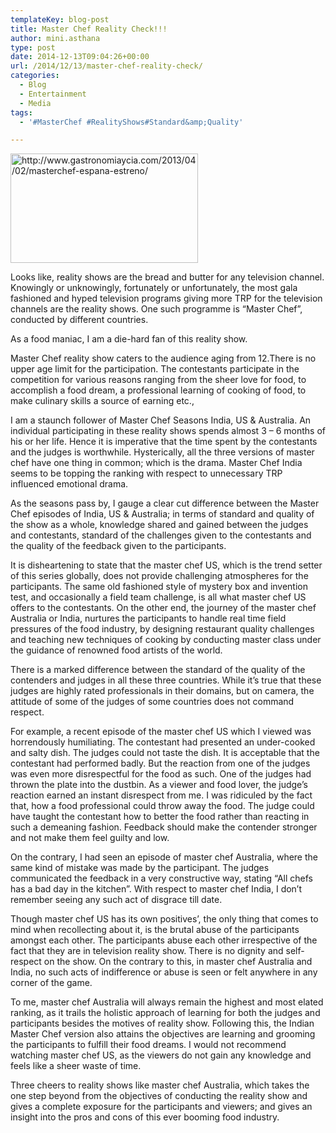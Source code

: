 ```yaml
---
templateKey: blog-post
title: Master Chef Reality Check!!!
author: mini.asthana
type: post
date: 2014-12-13T09:04:26+00:00
url: /2014/12/13/master-chef-reality-check/
categories:
  - Blog
  - Entertainment
  - Media
tags:
  - '#MasterChef #RealityShows#Standard&amp;Quality'

---
```

[<img class="alignnone size-medium wp-image-499" src="https://i2.wp.com/ilaasthana.in/wp-content/uploads/2014/12/estreno_masterchef-300x175.jpg?resize=300%2C175" alt="http://www.gastronomiaycia.com/2013/04/02/masterchef-espana-estreno/" width="300" height="175" data-recalc-dims="1" />][1]

Looks like, reality shows are the bread and butter for any television channel. Knowingly or unknowingly, fortunately or unfortunately, the most gala fashioned and hyped television programs giving more TRP for the television channels are the reality shows. One such programme is “Master Chef”, conducted by different countries.
  
As a food maniac, I am a die-hard fan of this reality show. 

Master Chef reality show caters to the audience aging from 12.There is no upper age limit for the participation. The contestants participate in the competition for various reasons ranging from the sheer love for food, to accomplish a food dream, a professional learning of cooking of food, to make culinary skills a source of earning etc., 

I am a staunch follower of Master Chef Seasons India, US & Australia. An individual participating in these reality shows spends almost 3 – 6 months of his or her life. Hence it is imperative that the time spent by the contestants and the judges is worthwhile. Hysterically, all the three versions of master chef have one thing in common; which is the drama. Master Chef India seems to be topping the ranking with respect to unnecessary TRP influenced emotional drama.

As the seasons pass by, I gauge a clear cut difference between the Master Chef episodes of India, US & Australia; in terms of standard and quality of the show as a whole, knowledge shared and gained between the judges and contestants, standard of the challenges given to the contestants and the quality of the feedback given to the participants.

It is disheartening to state that the master chef US, which is the trend setter of this series globally, does not provide challenging atmospheres for the participants. The same old fashioned style of mystery box and invention test, and occasionally a field team challenge, is all what master chef US offers to the contestants. On the other end, the journey of the master chef Australia or India, nurtures the participants to handle real time field pressures of the food industry, by designing restaurant quality challenges and teaching new techniques of cooking by conducting master class under the guidance of renowned food artists of the world.

There is a marked difference between the standard of the quality of the contenders and judges in all these three countries. While it’s true that these judges are highly rated professionals in their domains, but on camera, the attitude of some of the judges of some countries does not command respect. 

For example, a recent episode of the master chef US which I viewed was horrendously humiliating. The contestant had presented an under-cooked and salty dish. The judges could not taste the dish. It is acceptable that the contestant had performed badly. But the reaction from one of the judges was even more disrespectful for the food as such. One of the judges had thrown the plate into the dustbin. As a viewer and food lover, the judge’s reaction earned an instant disrespect from me. I was ridiculed by the fact that, how a food professional could throw away the food. The judge could have taught the contestant how to better the food rather than reacting in such a demeaning fashion. Feedback should make the contender stronger and not make them feel guilty and low.

On the contrary, I had seen an episode of master chef Australia, where the same kind of mistake was made by the participant. The judges communicated the feedback in a very constructive way, stating “All chefs has a bad day in the kitchen”. With respect to master chef India, I don’t remember seeing any such act of disgrace till date.
  
Though master chef US has its own positives’, the only thing that comes to mind when recollecting about it, is the brutal abuse of the participants amongst each other. The participants abuse each other irrespective of the fact that they are in television reality show. There is no dignity and self-respect on the show. On the contrary to this, in master chef Australia and India, no such acts of indifference or abuse is seen or felt anywhere in any corner of the game. 

To me, master chef Australia will always remain the highest and most elated ranking, as it trails the holistic approach of learning for both the judges and participants besides the motives of reality show. Following this, the Indian Master Chef version also attains the objectives are learning and grooming the participants to fulfill their food dreams. I would not recommend watching master chef US, as the viewers do not gain any knowledge and feels like a sheer waste of time. 

Three cheers to reality shows like master chef Australia, which takes the one step beyond from the objectives of conducting the reality show and gives a complete exposure for the participants and viewers; and gives an insight into the pros and cons of this ever booming food industry.

 [1]: https://i0.wp.com/ilaasthana.in/wp-content/uploads/2014/12/estreno_masterchef.jpg